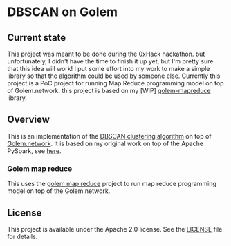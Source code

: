 # DBSCAN on Golem
## Current state
This project was meant to be done during the 0xHack hackathon. but unfortunately, I didn't have the time to finish it up yet, but I'm pretty sure that this idea will work! I put some effort into my work to make a simple library so that the algorithm could be used by someone else.
Currently this project is a PoC project for running Map Reduce programming model on top of Golem.network. this project is based on my [WIP] [golem-mapreduce](https://github.com/hhio618/golem-maprerduce) library.
## Overview
This is an implementation of the [DBSCAN clustering algorithm](http://en.wikipedia.org/wiki/DBSCAN) 
on top of [Golem.network](http://Golem.network/). It is based on my original work on top of the Apache PySpark, see [here](https://github.com/hhio618/dbscan-pysprak).
### Golem map reduce
This uses the [golem map reduce](https://github.com/hhio618/golem-maprerduce) project to run map reduce programming model on top of the Golem.network.

## License

This project is available under the Apache 2.0 license. 
See the [LICENSE](LICENSE) file for details.

